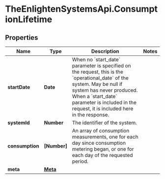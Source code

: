 # TheEnlightenSystemsApi.ConsumptionLifetime

## Properties

Name | Type | Description | Notes
------------ | ------------- | ------------- | -------------
**startDate** | **Date** | When no &#x60;start_date&#x60; parameter is specified on the request, this is the &#x60;operational_date&#x60; of the system. May be null if system has never produced. When a &#x60;start_date&#x60; parameter is included in the request, it is included here in the response. | 
**systemId** | **Number** | The identifier of the system. | 
**consumption** | **[Number]** | An array of consumption measurements, one for each day since consumption metering began, or one for each day of the requested period. | 
**meta** | [**Meta**](Meta.md) |  | 


